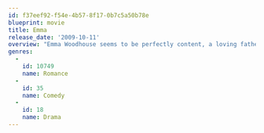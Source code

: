 ```yaml
---
id: f37eef92-f54e-4b57-8f17-0b7c5a50b78e
blueprint: movie
title: Emma
release_date: '2009-10-11'
overview: "Emma Woodhouse seems to be perfectly content, a loving father whom she cares for, friends, and a home. But Emma has a terrible habit - matchmaking. She cannot resist finding suitors for her friends, most of all Harriet Smith. Emma is desperate for Harriet to find happiness, but every suitor she finds for her friend ends up attracted to Emma herself. But is Emma so focused on Harriet's happiness that she is not considering her own happiness in love?"
genres:
  -
    id: 10749
    name: Romance
  -
    id: 35
    name: Comedy
  -
    id: 18
    name: Drama
---
```

